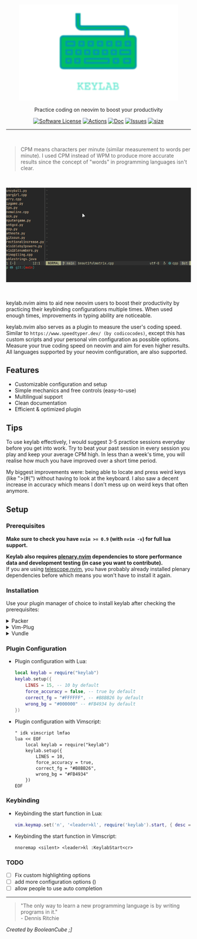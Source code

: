 <p align="center">
  <a href="https://github.com/BooleanCube/keylab.nvim" />
    <img alt="keylab" src="https://github.com/BooleanCube/keylab.nvim/blob/main/images/logo.png?raw=true" height="260" />
  </a>
  <p align="center">Practice coding on neovim to boost your productivity</p>
  <p align="center">
    <a href="LICENSE.md"><img alt="Software License" src="https://img.shields.io/badge/license-MIT-brightgreen.svg?style=flat-square"></a>
    <a href="https://github.com/BooleanCube/keylab.nvim/actions"><img alt="Actions" src="https://img.shields.io/github/actions/workflow/status/BooleanCube/keylab.nvim/main.yml?style=flat-square"></a>
    <a href="doc/keylab.txt"><img alt="Doc" src="https://img.shields.io/badge/doc-%3Ah%20keylab.txt-brightgreen.svg?style=flat-square"></a>
    <a href="https://github.com/BooleanCube/keylab.nvim/issues"><img alt="Issues" src="https://img.shields.io/github/issues/BooleanCube/keylab.nvim?style=flat-square"></a>
    <a href="https://github.com/BooleanCube/keylab.nvim"><img alt="size" src="https://img.shields.io/github/repo-size/BooleanCube/keylab.nvim.svg?style=flat-square"></a>
  </p>
  </a>
</p>

----
<br>

> CPM means characters per minute (similar measurement to words per minute). I used CPM instead of WPM to produce more accurate results since the concept of "words" in programming languages isn't clear.

<br>

![image](https://github.com/BooleanCube/keylab.nvim/blob/f794722563d454a756147aaad94a9034dfd42272/doc/usage.gif)

<br>

<p>
keylab.nvim aims to aid new neovim users to boost their productivity by practicing their keybinding configurations multiple times. When used enough times, improvements in typing ability are noticeable.
</p>
<p>
keylab.nvim also serves as a plugin to measure the user's coding speed. Similar to <code>https://www.speedtyper.dev/ (by codicocodes)</code>, except this has custom scripts and your personal vim configuration as possible options. Measure your true coding speed on neovim and aim for even higher results. All languages supported by your neovim configuration, are also supported.
</p>

## Features
- Customizable configuration and setup
- Simple mechanics and free controls (easy-to-use)
- Multilingual support
- Clean documentation
- Efficient & optimized plugin

## Tips
<p>
To use keylab effectively, I would suggest 3-5 practice sessions everyday before you get into work. Try to beat your past session in every session you play and keep your average CPM high. In less than a week's time, you will realise how much you have improved over a short time period.
</p>
<p>
My biggest improvements were: being able to locate and press weird keys (like ">(#{") without having to look at the keyboard. I also saw a decent increase in accuracy which means I don't mess up on weird keys that often anymore.
</p>

## Setup
### Prerequisites
<p>
  <b>Make sure to check you have <code>nvim >= 0.9</code> (with <code>nvim -v</code>) for full lua support.</b><br>
</p>
<p>
  <b>Keylab also requires <a href="https://github.com/nvim-lua/plenary.nvim">plenary.nvim</a> dependencies to store performance data and development testing (in case you want to contribute).</b><br>
  If you are using <a href="https://github.com/nvim-telescope/telescope.nvim">telescope.nvim</a>, you have probably already installed plenary dependencies before which means you won't have to install it again.
</p>

### Installation
<p>
  Use your plugin manager of choice to install keylab after checking the prerequisites:
</p>
<p>
  
  <details>
    <summary>Packer</summary>
  
1. Paste the following template in your `vimrc` file:
   ```lua
   return require('packer').startup(function(use)
       use { 'BooleanCube/keylab.nvim', requires = 'nvim-lua/plenary.nvim' }
    
       -- without plenary.nvim
       use 'BooleanCube/keylab.nvim'
   end)
   ```
2. Run `:PackerInstall` in neovim to install the plugin.
  </details>
  
  
  <details>
    <summary>Vim-Plug</summary>
  
1. Paste the following template in your `vimrc` file:
   ```vim
   call plug#begin()
       Plug 'BooleanCube/keylab.nvim'
    
       " ignore if you don't need plenary.nvim
       Plug 'nvim-lua/plenary.nvim'
   call plug#end()
   ```
2. Run `:PlugInstall` in neovim to install the plugin
  </details>
  
  
  <details>
    <summary>Vundle</summary>

1. Paste the following template into your `vimrc` file:
   ```vim
   call vundle#begin()
       Plugin 'BooleanCube/keylab.vim'
    
       " ignore if you don't need plenary.nvim
       Plugin 'nvim-lua/plenary.nvim'
   call vundle#end()
   ```
2. Run `:PluginInstall` in neovim to install the plugin
  </details>
  
</p>

### Plugin Configuration
- Plugin configuration with Lua:
  ```lua
  local keylab = require("keylab")
  keylab.setup({
      LINES = 15, -- 10 by default
      force_accuracy = false, -- true by default
      correct_fg = "#FFFFFF", -- #B8BB26 by default
      wrong_bg = "#000000" -- #FB4934 by default
  })
  ```

- Plugin configuration with Vimscript:
  ```vim
  " idk vimscript lmfao
  lua << EOF
      local keylab = require("keylab")
      keylab.setup({
          LINES = 10,
          force_accuracy = true,
          correct_fg = "#B8BB26",
          wrong_bg = "#FB4934"
      })
  EOF
  ```
  
### Keybinding
- Keybinding the start function in Lua:
  ```lua
  vim.keymap.set('n', '<leader>kl', require('keylab').start, { desc = "Start a keylab session" })
  ```

- Keybinding the start function in Vimscript:
  ```vim
  nnoremap <silent> <leader>kl :KeylabStart<cr>
  ```


### TODO
- [ ] Fix custom highlighting options
- [ ] add more configuration options ()
- [ ] allow people to use auto completion

----

> "The only way to learn a new programming language is by writing programs in it."<br>- Dennis Ritchie

*Created by BooleanCube ;]*
